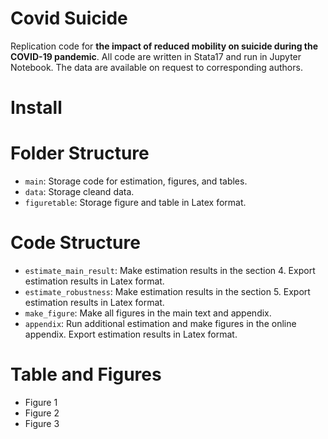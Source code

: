 # Covid Suicide
Replication code for **the impact of reduced mobility on suicide during the COVID-19 pandemic**. 
All code are written in Stata17 and run in Jupyter Notebook. 
The data are available on request to corresponding authors.

# Install

# Folder Structure
- ```main```: Storage code for estimation, figures, and tables.
- ```data```: Storage cleand data.
- ```figuretable```: Storage figure and table in Latex format.

# Code Structure
- ```estimate_main_result```: Make estimation results in the section 4. Export estimation results in Latex format.
- ```estimate_robustness```: Make estimation results in the section 5. Export estimation results in Latex format.
- ```make_figure```: Make all figures in the main text and appendix.
- ```appendix```: Run additional estimation and make figures in the online appendix. Export estimation results in Latex format.

# Table and Figures
- Figure 1 
- Figure 2
- Figure 3 
